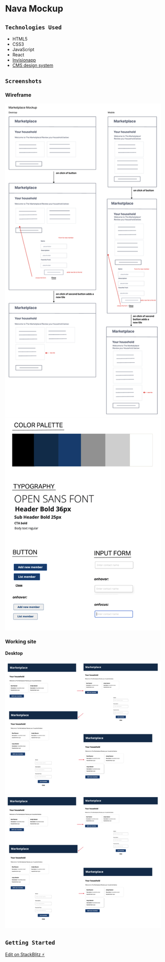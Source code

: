 # Nava Mockup

## `Technologies Used`

- HTML5
- CSS3
- JavaScript
- React
- [Invisionapp](https://www.invisionapp.com/inside-design/design-resources/do/)
- [CMS design system](https://design.cms.gov/?theme=core)

## `Screenshots`

### Wireframe

![Marketplace Mockup wireframe](/public/imgs/wireframe.jpg)
![Design kit](/public/imgs/designkit.png)

### Working site
#### Desktop
![Working Site Desktop](/public/imgs/workingsite.png)
![Working Site Mobile](/public/imgs/workingsite.png)

## `Getting Started`

[Edit on StackBlitz ⚡️](https://stackblitz.com/edit/react-ecfxjf)
